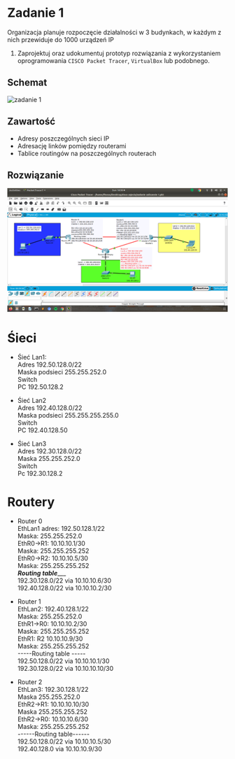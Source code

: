 # Zadanie 1

Organizacja planuje rozpoczęcie działalności w 3 budynkach, w każdym z nich przewiduje do 1000 urządzeń IP

1. Zaprojektuj oraz udokumentuj prototyp rozwiązania z wykorzystaniem oprogramowania ``CISCO Packet Tracer``, ``VirtualBox`` lub podobnego. 

## Schemat

![zadanie 1](stage-01.svg)

## Zawartość

 * Adresy poszczególnych sieci IP
 * Adresację linków pomiędzy routerami
 * Tablice routingów na poszczególnych routerach
 
 ## Rozwiązanie

![zadanie 1](zadanie1.png)
# Śieci
* Śieć Lan1:  
Adres 192.50.128.0/22  
Maska podsieci 255.255.252.0  
Switch  
PC 192.50.128.2  

* Śieć Lan2   
Adres 192.40.128.0/22  
Maska podsieci 255.255.255.255.0  
Switch  
PC 192.40.128.50  

* Śieć Lan3  
Adres 192.30.128.0/22  
Maska 255.255.252.0  
Switch  
Pc 192.30.128.2  
# Routery

* Router 0  
EthLan1 adres: 192.50.128.1/22  
Maska: 255.255.252.0  
EthR0->R1: 10.10.10.1/30  
Maska: 255.255.255.252  
EthR0->R2: 10.10.10.5/30  
Maska: 255.255.255.252  
___Routing table______  
192.30.128.0/22 via 10.10.10.6/30  
192.40.128.0/22 via 10.10.10.2/30  

* Router 1  
EthLan2: 192.40.128.1/22  
Maska: 255.255.252.0  
EthR1->R0: 10.10.10.2/30  
Maska: 255.255.255.252  
EthR1: R2 10.10.10.9/30  
Maska: 255.255.255.252  
 -----Routing table -----  
192.50.128.0/22 via 10.10.10.1/30  
192.30.128.0/22 via 10.10.10.10/30  

* Router 2  
EthLan3: 192.30.128.1/22  
Maska 255.255.252.0  
EthR2->R1: 10.10.10.10/30  
Maska 255.255.255.252  
EthR2->R0: 10.10.10.6/30  
Maska: 255.255.255.252  
 ------Routing table------  
192.50.128.0/22 via 10.10.10.5/30  
192.40.128.0 via 10.10.10.9/30  
